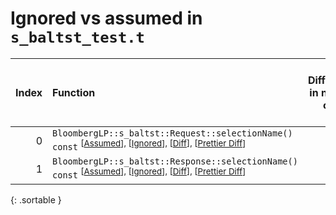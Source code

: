 # Ignored vs assumed in `s_baltst_test.t`

<script src="../sorttable.js"></script>

|   Index | Function                                                                                                                                                                |   Difference in number of lines |   Function size difference in bytes |   Number of lines in assumed build |   Number of bytes in assumed build |   Number of lines in ignored build |   Number of bytes in ignored build |
|--------:|:------------------------------------------------------------------------------------------------------------------------------------------------------------------------|--------------------------------:|------------------------------------:|-----------------------------------:|-----------------------------------:|-----------------------------------:|-----------------------------------:|
|       0 | `BloombergLP::s_baltst::Request::selectionName() const` <sup>\[[Assumed](0-assume)\], \[[Ignored](0-none)\], \[[Diff](0.diff.html)\], \[[Prettier Diff](0-diff.html)\]  |                               2 |                                   0 |                                 13 |                                 48 |                                 11 |                                 48 |
|       1 | `BloombergLP::s_baltst::Response::selectionName() const` <sup>\[[Assumed](1-assume)\], \[[Ignored](1-none)\], \[[Diff](1.diff.html)\], \[[Prettier Diff](1-diff.html)\] |                               2 |                                   0 |                                 13 |                                 48 |                                 11 |                                 48 |
{: .sortable }
